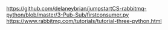 


https://github.com/delaneybrian/jumpstartCS-rabbitmq-python/blob/master/3-Pub-Sub/firstconsumer.py
https://www.rabbitmq.com/tutorials/tutorial-three-python.html